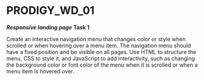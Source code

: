 # PRODIGY_WD_01
<b><i>Responsive landing page</i></b>
<b>Task 1</b> 
<p>Create an interactive navigation menu that changes color or style when scrolled or when hovering over a menu item. The navigation menu should have a fixed position and be visible on all pages. Use HTML to structure the menu, CSS to style it, and JavaScript to add interactivity, such as changing the background color or font color of the menu when it is scrolled or when a menu item is hovered over. </p>



